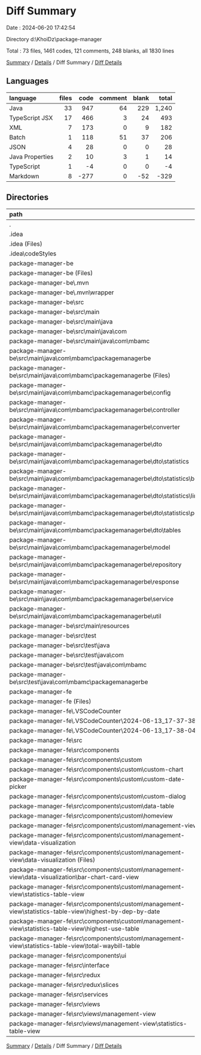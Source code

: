 # Diff Summary

Date : 2024-06-20 17:42:54

Directory d:\\KhoiDz\\package-manager

Total : 73 files,  1461 codes, 121 comments, 248 blanks, all 1830 lines

[Summary](results.md) / [Details](details.md) / Diff Summary / [Diff Details](diff-details.md)

## Languages
| language | files | code | comment | blank | total |
| :--- | ---: | ---: | ---: | ---: | ---: |
| Java | 33 | 947 | 64 | 229 | 1,240 |
| TypeScript JSX | 17 | 466 | 3 | 24 | 493 |
| XML | 7 | 173 | 0 | 9 | 182 |
| Batch | 1 | 118 | 51 | 37 | 206 |
| JSON | 4 | 28 | 0 | 0 | 28 |
| Java Properties | 2 | 10 | 3 | 1 | 14 |
| TypeScript | 1 | -4 | 0 | 0 | -4 |
| Markdown | 8 | -277 | 0 | -52 | -329 |

## Directories
| path | files | code | comment | blank | total |
| :--- | ---: | ---: | ---: | ---: | ---: |
| . | 73 | 1,461 | 121 | 248 | 1,830 |
| .idea | 6 | 101 | 0 | 0 | 101 |
| .idea (Files) | 4 | 89 | 0 | 0 | 89 |
| .idea\\codeStyles | 2 | 12 | 0 | 0 | 12 |
| package-manager-be | 37 | 1,147 | 118 | 276 | 1,541 |
| package-manager-be (Files) | 2 | 190 | 51 | 46 | 287 |
| package-manager-be\\.mvn | 1 | 2 | 0 | 1 | 3 |
| package-manager-be\\.mvn\\wrapper | 1 | 2 | 0 | 1 | 3 |
| package-manager-be\\src | 34 | 955 | 67 | 229 | 1,251 |
| package-manager-be\\src\\main | 33 | 946 | 67 | 224 | 1,237 |
| package-manager-be\\src\\main\\java | 32 | 938 | 64 | 224 | 1,226 |
| package-manager-be\\src\\main\\java\\com | 32 | 938 | 64 | 224 | 1,226 |
| package-manager-be\\src\\main\\java\\com\\mbamc | 32 | 938 | 64 | 224 | 1,226 |
| package-manager-be\\src\\main\\java\\com\\mbamc\\packagemanagerbe | 32 | 938 | 64 | 224 | 1,226 |
| package-manager-be\\src\\main\\java\\com\\mbamc\\packagemanagerbe (Files) | 1 | 15 | 0 | 6 | 21 |
| package-manager-be\\src\\main\\java\\com\\mbamc\\packagemanagerbe\\config | 1 | 15 | 41 | 3 | 59 |
| package-manager-be\\src\\main\\java\\com\\mbamc\\packagemanagerbe\\controller | 4 | 212 | 4 | 40 | 256 |
| package-manager-be\\src\\main\\java\\com\\mbamc\\packagemanagerbe\\converter | 2 | 61 | 7 | 12 | 80 |
| package-manager-be\\src\\main\\java\\com\\mbamc\\packagemanagerbe\\dto | 9 | 120 | 0 | 35 | 155 |
| package-manager-be\\src\\main\\java\\com\\mbamc\\packagemanagerbe\\dto\\statistics | 4 | 48 | 0 | 16 | 64 |
| package-manager-be\\src\\main\\java\\com\\mbamc\\packagemanagerbe\\dto\\statistics\\bar | 1 | 16 | 0 | 5 | 21 |
| package-manager-be\\src\\main\\java\\com\\mbamc\\packagemanagerbe\\dto\\statistics\\line | 2 | 20 | 0 | 8 | 28 |
| package-manager-be\\src\\main\\java\\com\\mbamc\\packagemanagerbe\\dto\\statistics\\pie | 1 | 12 | 0 | 3 | 15 |
| package-manager-be\\src\\main\\java\\com\\mbamc\\packagemanagerbe\\dto\\tables | 5 | 72 | 0 | 19 | 91 |
| package-manager-be\\src\\main\\java\\com\\mbamc\\packagemanagerbe\\model | 2 | 60 | 0 | 20 | 80 |
| package-manager-be\\src\\main\\java\\com\\mbamc\\packagemanagerbe\\repository | 3 | 81 | 0 | 20 | 101 |
| package-manager-be\\src\\main\\java\\com\\mbamc\\packagemanagerbe\\response | 3 | 42 | 0 | 11 | 53 |
| package-manager-be\\src\\main\\java\\com\\mbamc\\packagemanagerbe\\service | 5 | 178 | 4 | 47 | 229 |
| package-manager-be\\src\\main\\java\\com\\mbamc\\packagemanagerbe\\util | 2 | 154 | 8 | 30 | 192 |
| package-manager-be\\src\\main\\resources | 1 | 8 | 3 | 0 | 11 |
| package-manager-be\\src\\test | 1 | 9 | 0 | 5 | 14 |
| package-manager-be\\src\\test\\java | 1 | 9 | 0 | 5 | 14 |
| package-manager-be\\src\\test\\java\\com | 1 | 9 | 0 | 5 | 14 |
| package-manager-be\\src\\test\\java\\com\\mbamc | 1 | 9 | 0 | 5 | 14 |
| package-manager-be\\src\\test\\java\\com\\mbamc\\packagemanagerbe | 1 | 9 | 0 | 5 | 14 |
| package-manager-fe | 30 | 213 | 3 | -28 | 188 |
| package-manager-fe (Files) | 2 | 30 | 0 | 0 | 30 |
| package-manager-fe\\.VSCodeCounter | 10 | -279 | 0 | -52 | -331 |
| package-manager-fe\\.VSCodeCounter\\2024-06-13_17-37-38 | 5 | -139 | 0 | -26 | -165 |
| package-manager-fe\\.VSCodeCounter\\2024-06-13_17-38-04 | 5 | -140 | 0 | -26 | -166 |
| package-manager-fe\\src | 18 | 462 | 3 | 24 | 489 |
| package-manager-fe\\src\\components | 13 | 383 | 2 | 21 | 406 |
| package-manager-fe\\src\\components\\custom | 12 | 257 | 2 | 7 | 266 |
| package-manager-fe\\src\\components\\custom\\custom-chart | 2 | 6 | 0 | -1 | 5 |
| package-manager-fe\\src\\components\\custom\\custom-date-picker | 1 | 49 | 0 | 1 | 50 |
| package-manager-fe\\src\\components\\custom\\custom-dialog | 1 | 4 | 0 | 0 | 4 |
| package-manager-fe\\src\\components\\custom\\data-table | 2 | 132 | 2 | 5 | 139 |
| package-manager-fe\\src\\components\\custom\\homeview | 1 | 35 | 0 | 1 | 36 |
| package-manager-fe\\src\\components\\custom\\management-view | 5 | 31 | 0 | 1 | 32 |
| package-manager-fe\\src\\components\\custom\\management-view\\data-visualization | 2 | 11 | 0 | -1 | 10 |
| package-manager-fe\\src\\components\\custom\\management-view\\data-visualization (Files) | 1 | 9 | 0 | -1 | 8 |
| package-manager-fe\\src\\components\\custom\\management-view\\data-visualization\\bar-chart-card-view | 1 | 2 | 0 | 0 | 2 |
| package-manager-fe\\src\\components\\custom\\management-view\\statistics-table-view | 3 | 20 | 0 | 2 | 22 |
| package-manager-fe\\src\\components\\custom\\management-view\\statistics-table-view\\highest-by-dep-by-date | 1 | 27 | 0 | 2 | 29 |
| package-manager-fe\\src\\components\\custom\\management-view\\statistics-table-view\\highest-use-table | 1 | 17 | 0 | 2 | 19 |
| package-manager-fe\\src\\components\\custom\\management-view\\statistics-table-view\\total-waybill-table | 1 | -24 | 0 | -2 | -26 |
| package-manager-fe\\src\\components\\ui | 1 | 126 | 0 | 14 | 140 |
| package-manager-fe\\src\\interface | 1 | -4 | 0 | 0 | -4 |
| package-manager-fe\\src\\redux | 1 | 58 | -1 | 0 | 57 |
| package-manager-fe\\src\\redux\\slices | 1 | 58 | -1 | 0 | 57 |
| package-manager-fe\\src\\services | 2 | 8 | 2 | 1 | 11 |
| package-manager-fe\\src\\views | 1 | 17 | 0 | 2 | 19 |
| package-manager-fe\\src\\views\\management-view | 1 | 17 | 0 | 2 | 19 |
| package-manager-fe\\src\\views\\management-view\\statistics-table-view | 1 | 17 | 0 | 2 | 19 |

[Summary](results.md) / [Details](details.md) / Diff Summary / [Diff Details](diff-details.md)